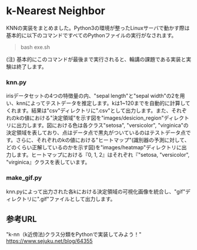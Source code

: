 # k-Nearest Neighbor
KNNの実装をまとめました。Python3の環境が整ったLinuxサーバで動かす際は基本的に以下のコマンドですべてのPythonファイルの実行がなされます。

> bash exe.sh

(注) 基本的にこのコマンドが最後まで実行されると、輪講の課題である実装と実験は終了します。

### knn.py
irisデータセットの4つの特徴量の内、"sepal length"と"sepal width"の2を用い、knnによってテストデータを推定します。kは1~120までを自動的に計算してくれます。結果は"csv"ディレクトリに".csv"として出力します。また、それぞれのkの値における"決定領域"を示す図を"images/desicion_region"ディレクトリに出力します。図における色は各クラス"setosa", "versicolor", "virginica"の決定領域を表しており、点はデータ点で黒丸がついているのはテストデータ点です。さらに、それぞれのkの値における"ヒートマップ"(識別器の予測に対して、どのくらい正解しているのかを示す図)を"images/heatmap"ディレクトリに出力します。ヒートマップにおける『0, 1, 2』はそれぞれ『"setosa, "versicolor", "virginica』クラスを表しています。

### make_gif.py
knn.pyによって出力された各kにおける決定領域の可視化画像を統合し、"gif"ディレクトリに".gif"ファイルとして出力します。

## 参考URL
"k-nn（k近傍法)クラス分類をPythonで実装してみよう！"  
 https://www.sejuku.net/blog/64355
